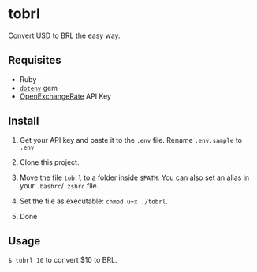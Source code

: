 # tobrl

Convert USD to BRL the easy way.

## Requisites

  + Ruby
  + [`dotenv`](https://github.com/bkeepers/dotenv) gem
  + [OpenExchangeRate](https://openexchangerates.org/) API Key

## Install

  1. Get your API key and paste it to the `.env` file. Rename `.env.sample` to `.env`

  2. Clone this project.

  3. Move the file `tobrl` to a folder inside `$PATH`.
  You can also set an alias in your `.bashrc`/`.zshrc` file.

  4. Set the file as executable: `chmod u+x ./tobrl`.

  5. Done

## Usage

`$ tobrl 10` to convert $10 to BRL.

